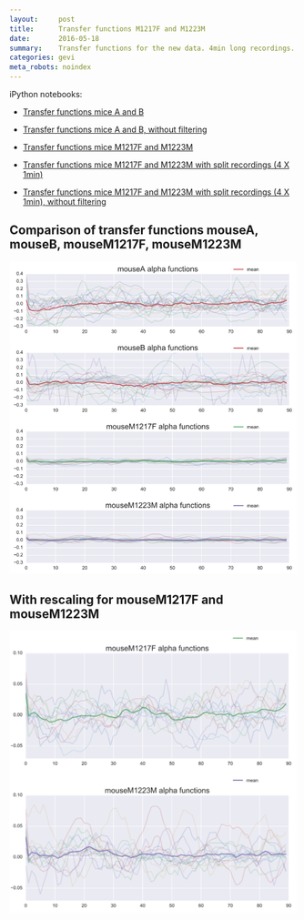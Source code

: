 ```yaml
---
layout:     post
title:      Transfer functions M1217F and M1223M
date:       2016-05-18
summary:    Transfer functions for the new data. 4min long recordings. Modelling done with raw data (no binning)
categories: gevi
meta_robots: noindex
---
```


iPython notebooks:

* [Transfer functions mice A and B](/GEVI/20160518/2016-02-06-alphafit.html)
* [Transfer functions mice A and B, without filtering](/GEVI/20160518/2016-05-19-alphafit-mA-mB-no-alpha-filtering.html)

* [Transfer functions mice M1217F and M1223M](/GEVI/20160518/2016-05-03-alphafit-M1217F-and-M1223M.html)
* [Transfer functions mice M1217F and M1223M with split recordings (4 X 1min)](/GEVI/20160518/2016-05-19-alphafit-M1217F-and-M1223M-SPLITTED.html)
* [Transfer functions mice M1217F and M1223M with split recordings (4 X 1min), without filtering](/GEVI/20160518/2016-05-19-alphafit-M1217F-and-M1223M-SPLITTED-no-filtering.html)

## Comparison of transfer functions mouseA, mouseB, mouseM1217F, mouseM1223M

![alt text][im1]

[im1]: /images/alpha-comparison.png "tf"

## With rescaling for mouseM1217F and mouseM1223M

![alt text][im2]

[im2]: /images/alpha-comparison-rescaled.png "tf-rescaled"